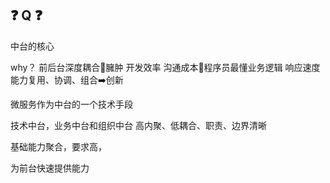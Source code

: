 
## :question: Q :question:

中台的核心

why？
    前后台深度耦合:shit:臃肿
    开发效率
    沟通成本:shit:程序员最懂业务逻辑
    响应速度
    能力复用、协调、组合:arrow_right:创新


微服务作为中台的一个技术手段


技术中台，业务中台和组织中台
高内聚、低耦合、职责、边界清晰



基础能力聚合，要求高，


为前台快速提供能力
